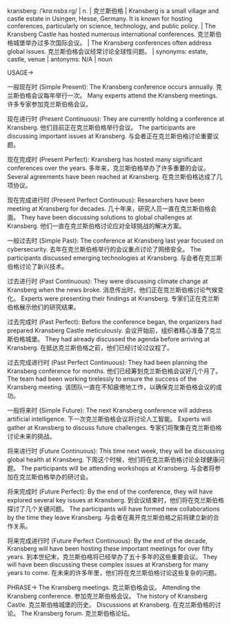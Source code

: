 kransberg: /ˈkrɑːnsbɜːrɡ/ | n. | 克兰斯伯格 | Kransberg is a small village and castle estate in Usingen, Hesse, Germany. It is known for hosting conferences, particularly on science, technology, and public policy. | The Kransberg Castle has hosted numerous international conferences.  克兰斯伯格城堡举办过多次国际会议。 |  The Kransberg conferences often address global issues. 克兰斯伯格会议经常讨论全球性问题。 | synonyms: estate, castle, venue | antonyms: N/A | noun

USAGE->

一般现在时 (Simple Present):
The Kransberg conference occurs annually. 克兰斯伯格会议每年举行一次。
Many experts attend the Kransberg meetings. 许多专家参加克兰斯伯格会议。

现在进行时 (Present Continuous):
They are currently holding a conference at Kransberg. 他们目前正在克兰斯伯格举行会议。
The participants are discussing important issues at Kransberg. 与会者正在克兰斯伯格讨论重要议题。

现在完成时 (Present Perfect):
Kransberg has hosted many significant conferences over the years. 多年来，克兰斯伯格举办了许多重要的会议。
Several agreements have been reached at Kransberg.  在克兰斯伯格达成了几项协议。


现在完成进行时 (Present Perfect Continuous):
Researchers have been meeting at Kransberg for decades.  几十年来，研究人员一直在克兰斯伯格会面。
They have been discussing solutions to global challenges at Kransberg.  他们一直在克兰斯伯格讨论应对全球挑战的解决方案。

一般过去时 (Simple Past):
The conference at Kransberg last year focused on cybersecurity. 去年在克兰斯伯格举行的会议重点讨论了网络安全。
The participants discussed emerging technologies at Kransberg. 与会者在克兰斯伯格讨论了新兴技术。

过去进行时 (Past Continuous):
They were discussing climate change at Kransberg when the news broke.  消息传出时，他们正在克兰斯伯格讨论气候变化。
Experts were presenting their findings at Kransberg. 专家们正在克兰斯伯格展示他们的研究结果。

过去完成时 (Past Perfect):
Before the conference began, the organizers had prepared Kransberg Castle meticulously. 会议开始前，组织者精心准备了克兰斯伯格城堡。
They had already discussed the agenda before arriving at Kransberg. 在抵达克兰斯伯格之前，他们已经讨论过议程了。


过去完成进行时 (Past Perfect Continuous):
They had been planning the Kransberg conference for months.  他们已经筹划克兰斯伯格会议好几个月了。
The team had been working tirelessly to ensure the success of the Kransberg meeting.  该团队一直在不知疲倦地工作，以确保克兰斯伯格会议的成功。

一般将来时 (Simple Future):
The next Kransberg conference will address artificial intelligence. 下一次克兰斯伯格会议将讨论人工智能。
Experts will gather at Kransberg to discuss future challenges. 专家们将聚集在克兰斯伯格讨论未来的挑战。

将来进行时 (Future Continuous):
This time next week, they will be discussing global health at Kransberg. 下周这个时候，他们将在克兰斯伯格讨论全球健康问题。
The participants will be attending workshops at Kransberg.  与会者将参加在克兰斯伯格举办的研讨会。

将来完成时 (Future Perfect):
By the end of the conference, they will have explored several key issues at Kransberg. 到会议结束时，他们将在克兰斯伯格探讨了几个关键问题。
The participants will have formed new collaborations by the time they leave Kransberg.  与会者在离开克兰斯伯格之前将建立新的合作关系。

将来完成进行时 (Future Perfect Continuous):
By the end of the decade, Kransberg will have been hosting these important meetings for over fifty years.  到本世纪末，克兰斯伯格将已经举办了五十多年的这些重要会议。
They will have been discussing these complex issues at Kransberg for many years to come.  在未来的许多年里，他们将在克兰斯伯格讨论这些复杂的问题。


PHRASE->
The Kransberg meetings. 克兰斯伯格会议。
Attending the Kransberg conference. 参加克兰斯伯格会议。
The history of Kransberg Castle. 克兰斯伯格城堡的历史。
Discussions at Kransberg. 在克兰斯伯格的讨论。
The Kransberg forum. 克兰斯伯格论坛。
